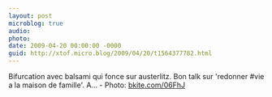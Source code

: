 ```yaml
---
layout: post
microblog: true
audio: 
photo: 
date: 2009-04-20 00:00:00 -0000
guid: http://xtof.micro.blog/2009/04/20/t1564377782.html
---
```

Bifurcation avec balsami qui fonce sur austerlitz. Bon talk sur 'redonner #vie a la maison de famille'. A... - Photo: [bkite.com/06FhJ](http://bkite.com/06FhJ)
